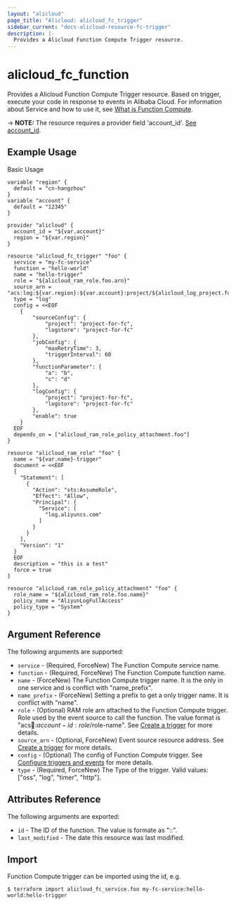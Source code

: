 ```yaml
---
layout: "alicloud"
page_title: "Alicloud: alicloud_fc_trigger"
sidebar_current: "docs-alicloud-resource-fc-trigger"
description: |-
  Provides a Alicloud Function Compute Trigger resource.
---
```


# alicloud\_fc\_function

Provides a Alicloud Function Compute Trigger resource. Based on trigger, execute your code in response to events in Alibaba Cloud.
 For information about Service and how to use it, see [What is Function Compute](https://www.alibabacloud.com/help/doc-detail/52895.htm).

-> **NOTE:** The resource requires a provider field 'account_id'. [See account_id](https://www.terraform.io/docs/providers/alicloud/index.html#account_id).

## Example Usage

Basic Usage

```
variable "region" {
  default = "cn-hangzhou"
}
variable "account" {
  default = "12345"
}

provider "alicloud" {
  account_id = "${var.account}"
  region = "${var.region}"
}

resource "alicloud_fc_trigger" "foo" {
  service = "my-fc-service"
  function = "hello-world"
  name = "hello-trigger"
  role = "${alicloud_ram_role.foo.arn}"
  source_arn = "acs:log:${var.region}:${var.account}:project/${alicloud_log_project.foo.name}"
  type = "log"
  config = <<EOF
    {
        "sourceConfig": {
            "project": "project-for-fc",
            "logstore": "project-for-fc"
        },
        "jobConfig": {
            "maxRetryTime": 3,
            "triggerInterval": 60
        },
        "functionParameter": {
            "a": "b",
            "c": "d"
        },
        "logConfig": {
            "project": "project-for-fc",
            "logstore": "project-for-fc"
        },
        "enable": true
    }
  EOF
  depends_on = ["alicloud_ram_role_policy_attachment.foo"]
}

resource "alicloud_ram_role" "foo" {
  name = "${var.name}-trigger"
  document = <<EOF
  {
    "Statement": [
      {
        "Action": "sts:AssumeRole",
        "Effect": "Allow",
        "Principal": {
          "Service": [
            "log.aliyuncs.com"
          ]
        }
      }
    ],
    "Version": "1"
  }
  EOF
  description = "this is a test"
  force = true
}

resource "alicloud_ram_role_policy_attachment" "foo" {
  role_name = "${alicloud_ram_role.foo.name}"
  policy_name = "AliyunLogFullAccess"
  policy_type = "System"
}

```
## Argument Reference

The following arguments are supported:

* `service` - (Required, ForceNew) The Function Compute service name.
* `function` - (Required, ForceNew) The Function Compute function name.
* `name` - (ForceNew) The Function Compute trigger name. It is the only in one service and is conflict with "name_prefix".
* `name_prefix` - (ForceNew) Setting a prefix to get a only trigger name. It is conflict with "name".
* `role` - (Optional) RAM role arn attached to the Function Compute trigger. Role used by the event source to call the function. The value format is "acs:ram::$account-id:role/$role-name". See [Create a trigger](https://www.alibabacloud.com/help/doc-detail/53102.htm) for more details.
* `source_arn` - (Optional, ForceNew) Event source resource address. See [Create a trigger](https://www.alibabacloud.com/help/doc-detail/53102.htm) for more details.
* `config` - (Optional) The config of Function Compute trigger. See [Configure triggers and events](https://www.alibabacloud.com/help/doc-detail/70140.htm) for more details.
* `type` - (Required, ForceNew) The Type of the trigger. Valid values: ["oss", "log", "timer", "http"].

## Attributes Reference

The following arguments are exported:

* `id` - The ID of the function. The value is formate as "<service>:<function>:<name>".
* `last_modified` - The date this resource was last modified.

## Import

Function Compute trigger can be imported using the id, e.g.

```
$ terraform import alicloud_fc_service.foo my-fc-service:hello-world:hello-trigger
```
